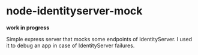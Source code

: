 # node-identityserver-mock

**work in progress**

Simple express server that mocks some endpoints of IdentityServer. I used it to debug an app in case of IdentityServer failures.